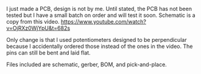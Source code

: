 I just made a PCB, design is not by me. Until stated, the PCB has not been tested but I have a small batch on order and will test it soon. Schematic is a copy from this video. https://www.youtube.com/watch?v=OjRXz0WjYpU&t=682s

Only change is that I used potentiometers designed to be perpendicular because I accidentally ordered those instead of the ones in the video. The pins can still be bent and laid flat.

Files included are schematic, gerber, BOM, and pick-and-place.
